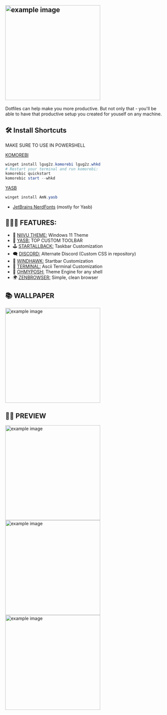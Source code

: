 ## <img src="https://i.imgur.com/0iOqGa8.png" style="width:300px; height:auto;" alt="example image">

Dotfiles can help make you more productive. But not only that - you'll be able to have that productive 
setup you created for youself on any machine.

## 🛠️ Install Shortcuts
MAKE SURE TO USE IN POWERSHELL

[KOMOREBI](https://github.com/LGUG2Z/komorebi)
```powershell
winget install lgug2z.komorebi lgug2z.whkd
# Restart your terminal and run komorebi:
komorebic quickstart
komorebic start --whkd
```

[YASB](https://github.com/amnweb/yasb)
```powershell
winget install AmN.yasb
```

* [JetBrains NerdFonts](https://github.com/ryanoasis/nerd-fonts/releases/download/v3.2.1/JetBrainsMono.zip) (mostly for Yasb)

## 🏄🏽‍♂️ FEATURES:
* 🌈 [NIIVU THEME:](https://www.deviantart.com/niivu/art/Catppuccin-for-Windows-11-1076249390) Windows 11 Theme
* 🎨 [YASB:](https://github.com/amnweb/yasb) TOP CUSTOM TOOLBAR
* 🕹️ [STARTALLBACK:](https://www.startallback.com) Taskbar Customization
* 🗨️ [DISCORD:](https://vencord.dev) Alternate Discord (Custom CSS in repository)
* 🪽 [WINDHAWK:](https://windhawk.net/) Startbar Customization
* 🧤 [TERMINAL:](https://github.com/lptstr/winfetch) Ascii Terminal Customization
* 🧣 [OHMYPOSH:](https://ohmyposh.dev/docs/themes) Theme Engine for any shell
* 🌍 [ZENBROWSER:](https://zen-browser.app) Simple, clean browser


## 📚 WALLPAPER
<img src="https://i.imgur.com/8FsgwAY.png" style="width:300px; height:auto;" alt="example image">

## 🐦‍🔥 PREVIEW

<img src="https://i.imgur.com/BYSzOA3.png" style="width:300px; height:auto;" alt="example image">
<img src="https://i.imgur.com/IXHhTTJ.png" style="width:300px; height:auto;" alt="example image">
<img src="https://i.imgur.com/2YVI3tf.png" style="width:300px; height:auto;" alt="example image">
